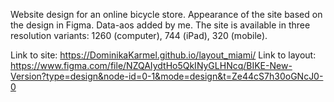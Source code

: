 Website design for an online bicycle store.
Appearance of the site based on the design in Figma.
Data-aos added by me.
The site is available in three resolution variants: 1260 (computer), 744 (iPad), 320 (mobile).

Link to site: https://DominikaKarmel.github.io/layout_miami/
Link to layout: https://www.figma.com/file/NZQAIydtHo5QkINyGLHNcq/BIKE-New-Version?type=design&node-id=0-1&mode=design&t=Ze44cS7h30oGNcJ0-0
